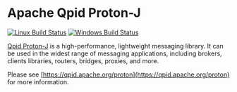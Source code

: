 # Apache Qpid Proton-J

[![Linux Build Status](https://travis-ci.org/apache/qpid-proton-j.svg?branch=master)](https://travis-ci.com/github/apache/qpid-proton-j)
[![Windows Build Status](https://ci.appveyor.com/api/projects/status/wh587qrxa3c22mh2/branch/master?svg=true)](https://ci.appveyor.com/project/ApacheSoftwareFoundation/qpid-proton-j/branch/master)


[Qpid Proton-J](https://qpid.apache.org/proton) is a high-performance, lightweight messaging
library. It can be used in the widest range of messaging applications, including brokers,
clients libraries, routers, bridges, proxies, and more.

Please see [https://qpid.apache.org/proton](https://qpid.apache.org/proton) for more information.
